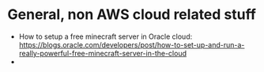 # General, non AWS cloud related stuff

* How to setup a free minecraft server in Oracle cloud: https://blogs.oracle.com/developers/post/how-to-set-up-and-run-a-really-powerful-free-minecraft-server-in-the-cloud
* 
